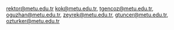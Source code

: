 rektor@metu.edu.tr
kok@metu.edu.tr,
tgencoz@metu.edu.tr,
oguzhan@metu.edu.tr,
zeyrek@metu.edu.tr,
gtuncer@metu.edu.tr,
ozturker@metu.edu.tr
